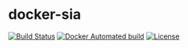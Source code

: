 # docker-sia

[![Build Status](https://travis-ci.org/mtlynch/docker-sia.svg?branch=master)](https://travis-ci.org/mtlynch/docker-sia)
[![Docker Automated build](https://img.shields.io/docker/automated/mtlynch/sia.svg?maxAge=2592000)](https://hub.docker.com/r/mtlynch/sia/)
[![License](http://img.shields.io/:license-mit-blue.svg?style=flat-square)](LICENSE)
